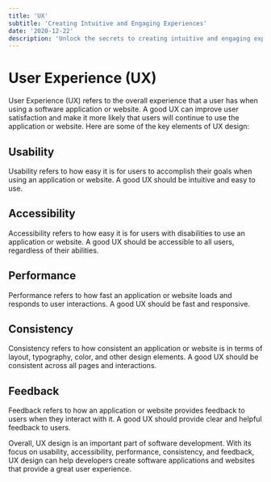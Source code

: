 ```yaml
---
title: 'UX'
subtitle: 'Creating Intuitive and Engaging Experiences'
date: '2020-12-22'
description: 'Unlock the secrets to creating intuitive and engaging experiences that leave a lasting impression. Explore user-centric design principles, interactive elements, and psychological insights to craft experiences that delight users, drive engagement, and foster long-term customer loyalty.'
---
```


# User Experience (UX)

User Experience (UX) refers to the overall experience that a user has when using a software application or website. A good UX can improve user satisfaction and make it more likely that users will continue to use the application or website. Here are some of the key elements of UX design:

## Usability

Usability refers to how easy it is for users to accomplish their goals when using an application or website. A good UX should be intuitive and easy to use.

## Accessibility

Accessibility refers to how easy it is for users with disabilities to use an application or website. A good UX should be accessible to all users, regardless of their abilities.

## Performance

Performance refers to how fast an application or website loads and responds to user interactions. A good UX should be fast and responsive.

## Consistency

Consistency refers to how consistent an application or website is in terms of layout, typography, color, and other design elements. A good UX should be consistent across all pages and interactions.

## Feedback

Feedback refers to how an application or website provides feedback to users when they interact with it. A good UX should provide clear and helpful feedback to users.

Overall, UX design is an important part of software development. With its focus on usability, accessibility, performance, consistency, and feedback, UX design can help developers create software applications and websites that provide a great user experience.
